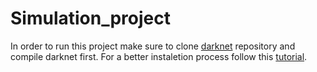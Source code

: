 # Simulation_project

In order to run this project make sure to clone [darknet](https://github.com/AlexeyAB/darknet) repository and compile darknet first.
For a better instaletion process follow this [tutorial](https://medium.com/analytics-vidhya/installing-darknet-on-windows-462d84840e5a).
